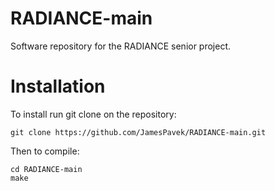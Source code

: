 # RADIANCE-main
Software repository for the RADIANCE senior project.

# Installation
To install run git clone on the repository:
```
git clone https://github.com/JamesPavek/RADIANCE-main.git
```
Then to compile:
```
cd RADIANCE-main
make
```
